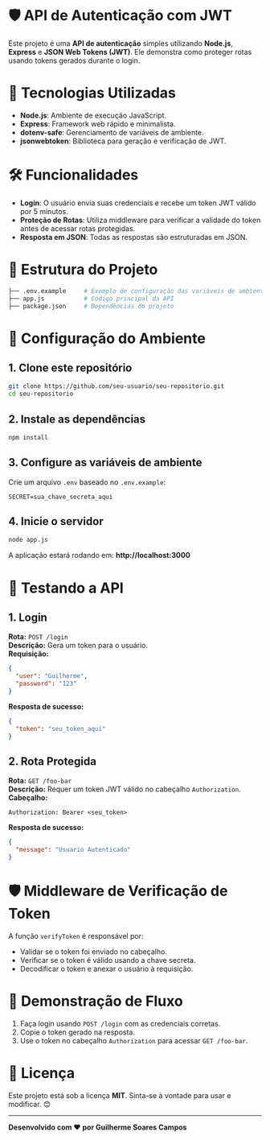 # 🛡️ API de Autenticação com JWT

Este projeto é uma **API de autenticação** simples utilizando **Node.js**, **Express** e **JSON Web Tokens (JWT)**. Ele demonstra como proteger rotas usando tokens gerados durante o login.

# 🚀 Tecnologias Utilizadas

- **Node.js**: Ambiente de execução JavaScript.
- **Express**: Framework web rápido e minimalista.
- **dotenv-safe**: Gerenciamento de variáveis de ambiente.
- **jsonwebtoken**: Biblioteca para geração e verificação de JWT.

# 🛠️ Funcionalidades

- **Login**: O usuário envia suas credenciais e recebe um token JWT válido por 5 minutos.
- **Proteção de Rotas**: Utiliza middleware para verificar a validade do token antes de acessar rotas protegidas.
- **Resposta em JSON**: Todas as respostas são estruturadas em JSON.

# 📂 Estrutura do Projeto

```bash
├── .env.example     # Exemplo de configuração das variáveis de ambiente
├── app.js           # Código principal da API
├── package.json     # Dependências do projeto
```

# 🔧 Configuração do Ambiente

## 1. Clone este repositório

```bash
git clone https://github.com/seu-usuario/seu-repositorio.git
cd seu-repositorio
```

## 2. Instale as dependências

```bash
npm install
```

## 3. Configure as variáveis de ambiente

Crie um arquivo `.env` baseado no `.env.example`:

```env
SECRET=sua_chave_secreta_aqui
```

## 4. Inicie o servidor

```bash
node app.js
```

A aplicação estará rodando em: **http://localhost:3000**

# 🧮 Testando a API

## **1. Login**

**Rota:** `POST /login`  
**Descrição:** Gera um token para o usuário.  
**Requisição:**

```json
{
  "user": "Guilherme",
  "password": "123"
}
```

**Resposta de sucesso:**

```json
{
  "token": "seu_token_aqui"
}
```

## **2. Rota Protegida**

**Rota:** `GET /foo-bar`  
**Descrição:** Requer um token JWT válido no cabeçalho `Authorization`.  
**Cabeçalho:**

```
Authorization: Bearer <seu_token>
```

**Resposta de sucesso:**

```json
{
  "message": "Usuario Autenticado"
}
```

# 🛡️ Middleware de Verificação de Token

A função `verifyToken` é responsável por:

- Validar se o token foi enviado no cabeçalho.
- Verificar se o token é válido usando a chave secreta.
- Decodificar o token e anexar o usuário à requisição.

# 🌟 Demonstração de Fluxo

1. Faça login usando `POST /login` com as credenciais corretas.
2. Copie o token gerado na resposta.
3. Use o token no cabeçalho `Authorization` para acessar `GET /foo-bar`.

# 📜 Licença

Este projeto está sob a licença **MIT**. Sinta-se à vontade para usar e modificar. 😊

---

**Desenvolvido com ❤️ por Guilherme Soares Campos**
